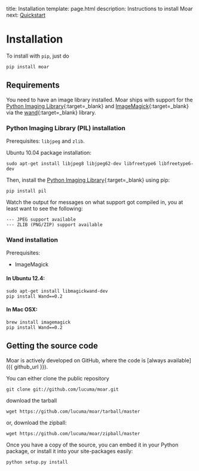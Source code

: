 title: Installation
template: page.html
description: Instructions to install Moar
next: [Quickstart](/quickstart.md)


# Installation

To install with `pip`, just do

	pip install moar

## Requirements

You need to have an image library installed. Moar ships with support for the [Python Imaging Library][pil]{:target=_blank} and [ImageMagick][imagemagick]{:target=_blank} via the [wand][wand]{:target=_blank} library. 


### Python Imaging Library (PIL) installation

Prerequisites: `libjpeg` and `zlib`.

Ubuntu 10.04 package installation:

    sudo apt-get install libjpeg8 libjpeg62-dev libfreetype6 libfreetype6-dev

Then, install the [Python Imaging Library][pil]{:target=_blank} using pip:

    pip install pil

Watch the output for messages on what support got compiled in, you at least want to see the following:

    --- JPEG support available
    --- ZLIB (PNG/ZIP) support available


### Wand installation

Prerequisites:

* ImageMagick

#### In Ubuntu 12.4:
    
    sudo apt-get install libmagickwand-dev
    pip install Wand==0.2

#### In Mac OSX:

    brew install imagemagick
    pip install Wand==0.2


## Getting the source code

Moar is actively developed on GitHub, where the code is [always available]({{ github_url }}).

You can either clone the public repository

    git clone git://github.com/lucuma/moar.git

download the tarball

    wget https://github.com/lucuma/moar/tarball/master

or, download the zipball:
    
    wget https://github.com/lucuma/moar/zipball/master

Once you have a copy of the source, you can embed it in your Python package,
or install it into your site-packages easily:

    python setup.py install


[pil]: http://www.pythonware.com/products/pil/
[imagemagick]: http://www.imagemagick.org/script/index.php
[wand]: http://styleshare.github.com/wand/

